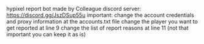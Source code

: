 hypixel report bot made by Colleague
discord server: https://discord.gg/JszDSup55u
important:
change the account credentials and proxy information at the accounts.txt file
change the player you want to get reported at line 9
change the list of report reasons at line 11 (not that important you can keep it as is)
